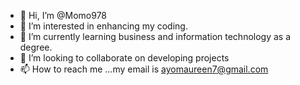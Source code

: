 - 👋 Hi, I’m @Momo978
- 👀 I’m interested in enhancing my coding.
- 🌱 I’m currently learning business and information technology as a degree.
- 💞️ I’m looking to collaborate on developing projects
- 📫 How to reach me ...my email is ayomaureen7@gmail.com

<!---
Momo978/Momo978 is a ✨ special ✨ repository because its `README.md` (this file) appears on your GitHub profile.
You can click the Preview link to take a look at your changes.
--->
